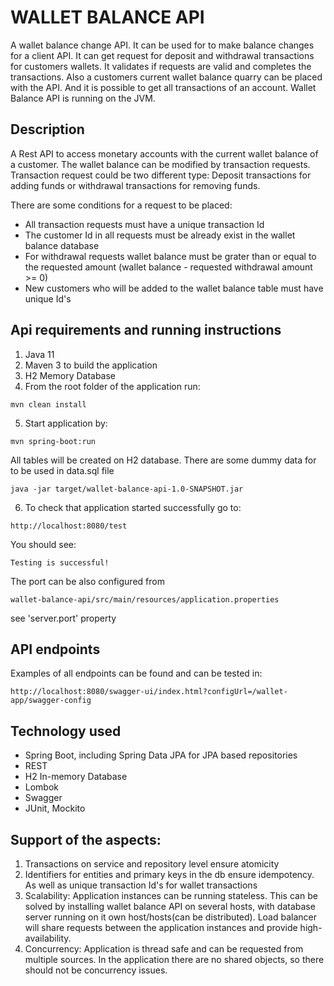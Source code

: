 # WALLET BALANCE API

A wallet balance change API. It can be used for to make balance changes for a client API. It can get request for 
deposit and withdrawal transactions for customers wallets. It validates if requests are valid and completes the 
transactions. Also a customers current wallet balance quarry can be placed with the API. And it is possible to get 
all transactions of an account. Wallet Balance API is running on the JVM.

## Description
A Rest API to access monetary accounts with the current wallet balance of a customer. The wallet balance can be 
modified by transaction requests. Transaction request could be two different type: Deposit transactions for adding 
funds or withdrawal transactions for removing funds.

There are some conditions for a request to be placed:
- All transaction requests must have a unique transaction Id
- The customer Id in all requests must be already exist in the wallet balance database
- For withdrawal requests wallet balance must be grater than or equal to the requested amount 
 (wallet balance - requested withdrawal amount >= 0)
- New customers who will be added to the wallet balance table must have unique Id's   

## Api requirements and running instructions
1. Java 11
2. Maven 3 to build the application
3. H2 Memory Database
4. From the root folder of the application run:
``` 
mvn clean install
``` 
5. Start application by:
``` 
mvn spring-boot:run
``` 
All tables will be created on H2 database. There are some dummy data for to be used in data.sql file

``` 
java -jar target/wallet-balance-api-1.0-SNAPSHOT.jar
``` 
6. To check that application started successfully go to:
``` 
http://localhost:8080/test
``` 
You should see:
``` 
Testing is successful!
``` 
The port can be also configured from 
``` 
wallet-balance-api/src/main/resources/application.properties
```
see 'server.port' property

## API endpoints
Examples of all endpoints can be found and can be tested in:
``` 
http://localhost:8080/swagger-ui/index.html?configUrl=/wallet-app/swagger-config
``` 

## Technology used

- Spring Boot, including Spring Data JPA for JPA based repositories
- REST
- H2 In-memory Database
- Lombok
- Swagger
- JUnit, Mockito

## Support of the aspects:

1. Transactions on service and repository level ensure atomicity
2. Identifiers for entities and primary keys in the db ensure idempotency. As well as unique transaction Id's 
for wallet transactions
3. Scalability: 
Application instances can be running stateless. This can be solved by installing wallet balance 
API on several hosts, with database server running on it own host/hosts(can be distributed).
Load balancer will share requests between the application instances and provide high-availability.
4. Concurrency:
Application is thread safe and can be requested from multiple sources.
In the application there are no shared objects, so there should not be concurrency issues.

 








